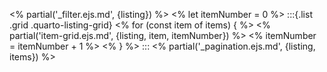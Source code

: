 <% partial('\_filter.ejs.md', {listing}) %>
<% let itemNumber = 0 %>
:::{.list .grid .quarto-listing-grid}
<% for (const item of items) { %>
<% partial('item-grid.ejs.md', {listing, item, itemNumber}) %>
<% itemNumber = itemNumber + 1 %>
<% } %>
:::
<% partial('\_pagination.ejs.md', {listing, items}) %>
